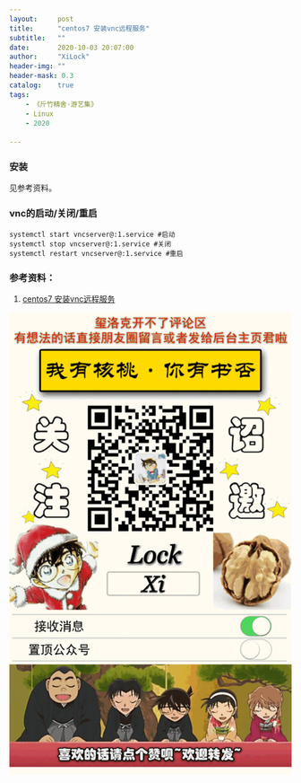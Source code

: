 ```yaml
---
layout:     post
title:      "centos7 安装vnc远程服务"
subtitle:   ""
date:       2020-10-03 20:07:00
author:     "XiLock"
header-img: ""
header-mask: 0.3
catalog:    true
tags:
    - 《斤竹精舍·游艺集》
    - Linux
    - 2020

---
```


### 安装
见参考资料。

### vnc的启动/关闭/重启
```
systemctl start vncserver@:1.service #启动
systemctl stop vncserver@:1.service #关闭
systemctl restart vncserver@:1.service #重启
```

### 参考资料：

1. [centos7 安装vnc远程服务](https://www.cnblogs.com/yunweiweb/p/10846943.html)

![](/img/wc-tail.GIF)
